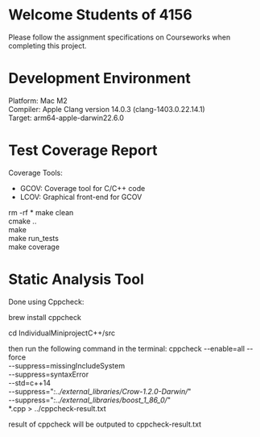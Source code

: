 # Welcome Students of 4156
Please follow the assignment specifications on Courseworks when completing this project.

# Development Environment

Platform: Mac M2  
Compiler: Apple Clang version 14.0.3 (clang-1403.0.22.14.1)  
Target: arm64-apple-darwin22.6.0

# Test Coverage Report

Coverage Tools:  
- GCOV: Coverage tool for C/C++ code  
- LCOV: Graphical front-end for GCOV

rm -rf *
make clean  
cmake ..  
make  
make run_tests  
make coverage  

# Static Analysis Tool
 
Done using Cppcheck:

brew install cppcheck

cd IndividualMiniprojectC++/src

then run the following command in the terminal:
cppcheck --enable=all --force \
    --suppress=missingIncludeSystem \
    --suppress=syntaxError \
    --std=c++14 \
    --suppress="*:../external_libraries/Crow-1.2.0-Darwin/*" \
    --suppress="*:../external_libraries/boost_1_86_0/*" \
    *.cpp > ../cppcheck-result.txt

result of cppcheck will be outputed to cppcheck-result.txt
